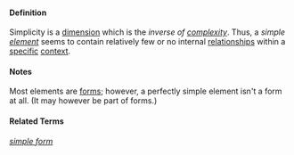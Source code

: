 #### Definition

Simplicity is a [dimension](https://github.com/gcassel/Modular-Organizing-Terminology/blob/master/terms/dimension.md) which is the *inverse of [complexity](https://github.com/gcassel/Modular-Organization-Terminology/blob/master/terms/complexity.md)*.   Thus, a *simple [element](https://github.com/gcassel/Modular-Organization-Terminology/blob/master/terms/element.md)* seems to contain relatively few or no internal [relationships](https://github.com/gcassel/Modular-Organization-Terminology/blob/master/terms/relate.md) within a [specific](https://github.com/gcassel/Modular-Organization-Terminology/blob/master/terms/specific.md) [context](https://github.com/gcassel/Modular-Organization-Terminology/blob/master/terms/context.md). 

#### Notes

Most elements are [forms](https://github.com/gcassel/Modular-Organization-Terminology/blob/master/terms/form.md); however, a perfectly simple element isn't a form at all.  (It may however be part of forms.)

#### Related Terms

*[simple form](https://github.com/gcassel/Modular-Organization-Terminology/blob/master/compound-terms/simple-form.md)*
